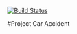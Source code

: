 [![Build Status](https://app.travis-ci.com/iudini/job4j_car_accident.svg?branch=main)](https://app.travis-ci.com/iudini/job4j_car_accident)

#Project Car Accident